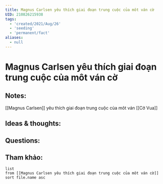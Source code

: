 ```yaml
---
title: Magnus Carlsen yêu thích giai đoạn trung cuộc của môt ván cờ
UID: 210826215938
tags:
  - 'created/2021/Aug/26'
  - 'seeding'
  - 'permanent/fact'
aliases:
  - null
---
```

# Magnus Carlsen yêu thích giai đoạn trung cuộc của môt ván cờ

## Notes:
[[Magnus Carlsen]] yêu thích giai đoạn trung cuộc của môt ván [[Cờ Vua]]

## Ideas & thoughts:

## Questions:


## Tham khảo:
```dataview
list
from [[Magnus Carlsen yêu thích giai đoạn trung cuộc của môt ván cờ]]
sort file.name asc
```